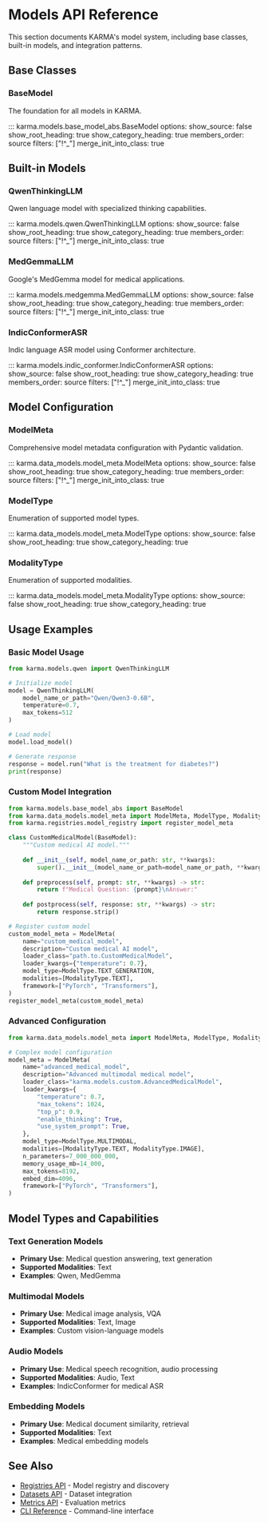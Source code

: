 # Models API Reference

This section documents KARMA's model system, including base classes, built-in models, and integration patterns.

## Base Classes

### BaseModel

The foundation for all models in KARMA.

::: karma.models.base_model_abs.BaseModel
    options:
      show_source: false
      show_root_heading: true
      show_category_heading: true
      members_order: source
      filters: ["!^_"]
      merge_init_into_class: true

## Built-in Models

### QwenThinkingLLM

Qwen language model with specialized thinking capabilities.

::: karma.models.qwen.QwenThinkingLLM
    options:
      show_source: false
      show_root_heading: true
      show_category_heading: true
      members_order: source
      filters: ["!^_"]
      merge_init_into_class: true

### MedGemmaLLM

Google's MedGemma model for medical applications.

::: karma.models.medgemma.MedGemmaLLM
    options:
      show_source: false
      show_root_heading: true
      show_category_heading: true
      members_order: source
      filters: ["!^_"]
      merge_init_into_class: true

### IndicConformerASR

Indic language ASR model using Conformer architecture.

::: karma.models.indic_conformer.IndicConformerASR
    options:
      show_source: false
      show_root_heading: true
      show_category_heading: true
      members_order: source
      filters: ["!^_"]
      merge_init_into_class: true

## Model Configuration

### ModelMeta

Comprehensive model metadata configuration with Pydantic validation.

::: karma.data_models.model_meta.ModelMeta
    options:
      show_source: false
      show_root_heading: true
      show_category_heading: true
      members_order: source
      filters: ["!^_"]
      merge_init_into_class: true

### ModelType

Enumeration of supported model types.

::: karma.data_models.model_meta.ModelType
    options:
      show_source: false
      show_root_heading: true
      show_category_heading: true

### ModalityType

Enumeration of supported modalities.

::: karma.data_models.model_meta.ModalityType
    options:
      show_source: false
      show_root_heading: true
      show_category_heading: true

## Usage Examples

### Basic Model Usage

```python
from karma.models.qwen import QwenThinkingLLM

# Initialize model
model = QwenThinkingLLM(
    model_name_or_path="Qwen/Qwen3-0.6B",
    temperature=0.7,
    max_tokens=512
)

# Load model
model.load_model()

# Generate response
response = model.run("What is the treatment for diabetes?")
print(response)
```

### Custom Model Integration

```python
from karma.models.base_model_abs import BaseModel
from karma.data_models.model_meta import ModelMeta, ModelType, ModalityType
from karma.registries.model_registry import register_model_meta

class CustomMedicalModel(BaseModel):
    """Custom medical AI model."""
    
    def __init__(self, model_name_or_path: str, **kwargs):
        super().__init__(model_name_or_path=model_name_or_path, **kwargs)
    
    def preprocess(self, prompt: str, **kwargs) -> str:
        return f"Medical Question: {prompt}\nAnswer:"
    
    def postprocess(self, response: str, **kwargs) -> str:
        return response.strip()

# Register custom model
custom_model_meta = ModelMeta(
    name="custom_medical_model",
    description="Custom medical AI model",
    loader_class="path.to.CustomMedicalModel",
    loader_kwargs={"temperature": 0.7},
    model_type=ModelType.TEXT_GENERATION,
    modalities=[ModalityType.TEXT],
    framework=["PyTorch", "Transformers"],
)
register_model_meta(custom_model_meta)
```

### Advanced Configuration

```python
from karma.data_models.model_meta import ModelMeta, ModelType, ModalityType

# Complex model configuration
model_meta = ModelMeta(
    name="advanced_medical_model",
    description="Advanced multimodal medical model",
    loader_class="karma.models.custom.AdvancedMedicalModel",
    loader_kwargs={
        "temperature": 0.7,
        "max_tokens": 1024,
        "top_p": 0.9,
        "enable_thinking": True,
        "use_system_prompt": True,
    },
    model_type=ModelType.MULTIMODAL,
    modalities=[ModalityType.TEXT, ModalityType.IMAGE],
    n_parameters=7_000_000_000,
    memory_usage_mb=14_000,
    max_tokens=8192,
    embed_dim=4096,
    framework=["PyTorch", "Transformers"],
)
```

## Model Types and Capabilities

### Text Generation Models

- **Primary Use**: Medical question answering, text generation
- **Supported Modalities**: Text
- **Examples**: Qwen, MedGemma

### Multimodal Models

- **Primary Use**: Medical image analysis, VQA
- **Supported Modalities**: Text, Image
- **Examples**: Custom vision-language models

### Audio Models

- **Primary Use**: Medical speech recognition, audio processing
- **Supported Modalities**: Audio, Text
- **Examples**: IndicConformer for medical ASR

### Embedding Models

- **Primary Use**: Medical document similarity, retrieval
- **Supported Modalities**: Text
- **Examples**: Medical embedding models

## See Also

- [Registries API](registries.md) - Model registry and discovery
- [Datasets API](datasets.md) - Dataset integration
- [Metrics API](metrics.md) - Evaluation metrics
- [CLI Reference](cli.md) - Command-line interface